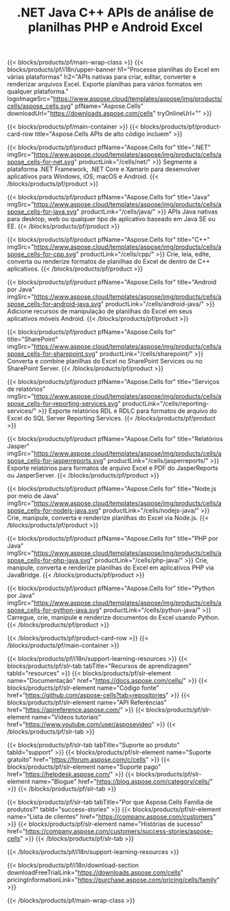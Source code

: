 ﻿---
title: .NET Java C++ APIs de análise de planilhas PHP e Android Excel 
weight: 10
url: /pt/family
description: Bibliotecas para ler, gravar e manipular arquivos do Microsoft Excel em .NET Java C++ aplicativos Android e SharePoint. Exportar planilhas no SSRS e JasperReports
---
{{< blocks/products/pf/main-wrap-class >}}
{{< blocks/products/pf/i18n/upper-banner h1="Processe planilhas do Excel em várias plataformas" h2="APIs nativas para criar, editar, converter e renderizar arquivos Excel. Exporte planilhas para vários formatos em qualquer plataforma." logoImageSrc="https://www.aspose.cloud/templates/aspose/img/products/cells/aspose_cells.svg" pfName="Aspose.Cells" downloadUrl="https://downloads.aspose.com/cells" tryOnlineUrl="" >}}

{{< blocks/products/pf/main-container >}}
{{< blocks/products/pf/product-card-row title="Aspose.Cells APIs de alto código incluem" >}}

{{< blocks/products/pf/product pfName="Aspose.Cells for" title=".NET" imgSrc="https://www.aspose.cloud/templates/aspose/img/products/cells/aspose_cells-for-net.svg" productLink="/cells/net/" >}}
Segmente a plataforma .NET Framework, .NET Core e Xamarin para desenvolver aplicativos para Windows, iOS, macOS e Android.
{{< /blocks/products/pf/product >}}

{{< blocks/products/pf/product pfName="Aspose.Cells for" title="Java" imgSrc="https://www.aspose.cloud/templates/aspose/img/products/cells/aspose_cells-for-java.svg" productLink="/cells/java/" >}}
APIs Java nativas para desktop, web ou qualquer tipo de aplicativo baseado em Java SE ou EE.
{{< /blocks/products/pf/product >}}

{{< blocks/products/pf/product pfName="Aspose.Cells for" title="C++" imgSrc="https://www.aspose.cloud/templates/aspose/img/products/cells/aspose_cells-for-cpp.svg" productLink="/cells/cpp/" >}}
Crie, leia, edite, converta ou renderize formatos de planilhas do Excel de dentro de C++ aplicativos.
{{< /blocks/products/pf/product >}}

{{< blocks/products/pf/product pfName="Aspose.Cells for" title="Android por Java" imgSrc="https://www.aspose.cloud/templates/aspose/img/products/cells/aspose_cells-for-android-java.svg" productLink="/cells/android-java/" >}}
Adicione recursos de manipulação de planilhas do Excel em seus aplicativos móveis Android.
{{< /blocks/products/pf/product >}}

{{< blocks/products/pf/product pfName="Aspose.Cells for" title="SharePoint" imgSrc="https://www.aspose.cloud/templates/aspose/img/products/cells/aspose_cells-for-sharepoint.svg" productLink="/cells/sharepoint/" >}}
Converta e combine planilhas do Excel no SharePoint Services ou no SharePoint Server.
{{< /blocks/products/pf/product >}}

{{< blocks/products/pf/product pfName="Aspose.Cells for" title="Serviços de relatórios" imgSrc="https://www.aspose.cloud/templates/aspose/img/products/cells/aspose_cells-for-reporting-services.svg" productLink="/cells/reporting-services/" >}}
Exporte relatórios RDL e RDLC para formatos de arquivo do Excel do SQL Server Reporting Services.
{{< /blocks/products/pf/product >}}

{{< blocks/products/pf/product pfName="Aspose.Cells for" title="Relatórios Jasper" imgSrc="https://www.aspose.cloud/templates/aspose/img/products/cells/aspose_cells-for-jasperreports.svg" productLink="/cells/jasperreports/" >}}
Exporte relatórios para formatos de arquivo Excel e PDF do JasperReports ou JasperServer.
{{< /blocks/products/pf/product >}}

{{< blocks/products/pf/product pfName="Aspose.Cells for" title="Node.js por meio de Java" imgSrc="https://www.aspose.cloud/templates/aspose/img/products/cells/aspose_cells-for-nodejs-java.svg" productLink="/cells/nodejs-java/" >}}
Crie, manipule, converta e renderize planilhas do Excel via Node.js.
{{< /blocks/products/pf/product >}}

{{< blocks/products/pf/product pfName="Aspose.Cells for" title="PHP por Java" imgSrc="https://www.aspose.cloud/templates/aspose/img/products/cells/aspose_cells-for-php-java.svg" productLink="/cells/php-java/" >}}
Crie, manipule, converta e renderize planilhas do Excel em aplicativos PHP via JavaBridge.
{{< /blocks/products/pf/product >}}

{{< blocks/products/pf/product pfName="Aspose.Cells for" title="Python por Java" imgSrc="https://www.aspose.cloud/templates/aspose/img/products/cells/aspose_cells-for-python-java.svg" productLink="/cells/python-java/" >}}
Carregue, crie, manipule e renderize documentos do Excel usando Python.
{{< /blocks/products/pf/product >}}

{{< /blocks/products/pf/product-card-row >}}
{{< /blocks/products/pf/main-container >}}

{{< blocks/products/pf/i18n/support-learning-resources >}}
{{< blocks/products/pf/slr-tab tabTitle="Recursos de aprendizagem" tabId="resources" >}}
{{< blocks/products/pf/slr-element name="Documentação" href="https://docs.aspose.com/cells/" >}}
{{< blocks/products/pf/slr-element name="Código fonte" href="https://github.com/aspose-cells?tab=repositories" >}}
{{< blocks/products/pf/slr-element name="API Referências" href="https://apireference.aspose.com/" >}}
{{< blocks/products/pf/slr-element name="Vídeos tutoriais" href="https://www.youtube.com/user/asposevideo" >}}
{{< /blocks/products/pf/slr-tab >}}

{{< blocks/products/pf/slr-tab tabTitle="Suporte ao produto" tabId="support" >}}
{{< blocks/products/pf/slr-element name="Suporte gratuito" href="https://forum.aspose.com/c/cells" >}}
{{< blocks/products/pf/slr-element name="Suporte pago" href="https://helpdesk.aspose.com/" >}}
{{< blocks/products/pf/slr-element name="Blogue" href="https://blog.aspose.com/category/cells/" >}}
{{< /blocks/products/pf/slr-tab >}}

{{< blocks/products/pf/slr-tab tabTitle="Por que Aspose.Cells Família de produtos?" tabId="success-stories" >}}
{{< blocks/products/pf/slr-element name="Lista de clientes" href="https://company.aspose.com/customers" >}}
{{< blocks/products/pf/slr-element name="Histórias de sucesso" href="https://company.aspose.com/customers/success-stories/aspose-cells" >}}
{{< /blocks/products/pf/slr-tab >}}

{{< /blocks/products/pf/i18n/support-learning-resources >}}

{{< blocks/products/pf/i18n/download-section downloadFreeTrialLink="https://downloads.aspose.com/cells" pricingInformationLink="https://purchase.aspose.com/pricing/cells/family" >}}

{{< /blocks/products/pf/main-wrap-class >}}